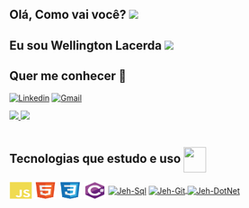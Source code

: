 ## Olá, Como vai você? <img src="https://user-iomages.githubusercontent.com/42378118/110234147-e3259600-7f4e-11eb-95be-0c4047144dea.gif" width="30">
## Eu sou Wellington Lacerda <img src="https://media.giphy.com/media/VgCDAzcKvsR6OM0uWg/giphy.gif" width="50"> 



## Quer me conhecer 📱

[![Linkedin](https://img.shields.io/badge/LinkedIn-0077B5?style=for-the-badge&logo=linkedin&logoColor=white)](https://www.linkedin.com/in/wellington-lacerda-96798883)
[![Gmail](https://img.shields.io/badge/Gmail-D14836?style=for-the-badge&logo=gmail&logoColor=white)](mailto:wellingtonmlacerda@gmail.com)

<div>
  <a href="https://github.com/wellingtonmlacerda">
  <img height="180em" src="https://github-readme-stats.vercel.app/api?username=wellingtonmlacerda&show_icons=true&theme=tokyonight">
  <img height="180em" src="https://github-readme-stats.vercel.app/api/top-langs/?username=wellingtonmlacerda&layout=compact&lang_count=16&theme=tokyonight">
  </a>
</div>

<br/>

<h2>Tecnologias que estudo e uso
  <img align="center" src="https://media0.giphy.com/media/gcOg6zLJc0hN6YZ2i4/giphy.gif?cid=ecf05e47802sgiy2w5q0ybug4ncwjadownwtcb7fwitn62jz&rid=giphy.gif&ct=s" height="45" width= 40px>
</h2>

<div>
  <a href="https://www.w3schools.com/js/default.asp" target="_blank"><img align="center" alt="Jeh-Js" height="30" width="40"             src="https://raw.githubusercontent.com/devicons/devicon/master/icons/javascript/javascript-plain.svg"></a> 
  <a href="https://www.w3schools.com/html/default.asp" target="_blank"><img align="center" alt="Jeh-HTML" height="30" width="40" src="https://raw.githubusercontent.com/devicons/devicon/master/icons/html5/html5-original.svg"></a>
  <a href="https://www.w3schools.com/css/default.asp" target="_blank"><img align="center" alt="Jeh-CSS" height="30" width="40" src="https://raw.githubusercontent.com/devicons/devicon/master/icons/css3/css3-original.svg"></a>
  <a href="https://www.w3schools.com/cs/index.php" target="_blank"><img align="center" alt="Jeh-Csharp" height="30" width="40" src="https://raw.githubusercontent.com/devicons/devicon/master/icons/csharp/csharp-original.svg"></a>
  <a href="https://www.w3schools.com/sql/default.asp" target="_blank"><img align="center" alt="Jeh-Sql" height="30" width="40" src="https://cdn.jsdelivr.net/gh/devicons/devicon/icons/microsoftsqlserver/microsoftsqlserver-plain-wordmark.svg"></a>
  <a href="https://git-scm.com/" target="_blank"> <img align="center" alt="Jeh-Git" height="30" width="40" src="https://www.vectorlogo.zone/logos/git-scm/git-scm-icon.svg"</a>
  <a href="https://learn.microsoft.com/pt-br/dotnet/" target="_blank"> <img align="center" alt="Jeh-DotNet" height="30" width="40" src="https://www.vectorlogo.zone/logos/dotnet/dotnet-vertical.svg"</a>
</div>
<br/>
